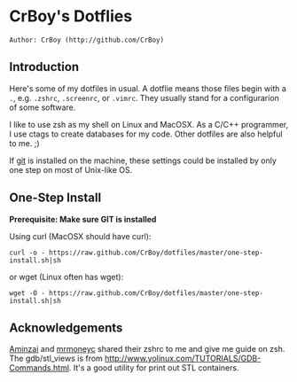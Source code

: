 CrBoy's Dotflies
================
`Author: CrBoy (http://github.com/CrBoy)`

Introduction
------------
Here's some of my dotfiles in usual. A dotflie means those files begin with a `.`, e.g. `.zshrc`, `.screenrc`, or `.vimrc`. They usually stand for a configurarion of some software.

I like to use zsh as my shell on Linux and MacOSX. As a C/C++ programmer, I use ctags to create databases for my code. Other dotfiles are also helpful to me. ;)

If [git] is installed on the machine, these settings could be installed by only one step on most of Unix-like OS.

[git]: http://git-scm.com/

One-Step Install
----------------
**Prerequisite: Make sure GIT is installed**

Using curl (MacOSX should have curl):

	curl -o - https://raw.github.com/CrBoy/dotfiles/master/one-step-install.sh|sh

or wget (Linux often has wget):

	wget -O - https://raw.github.com/CrBoy/dotfiles/master/one-step-install.sh|sh

Acknowledgements
----------------
[Aminzai] and [mrmoneyc] shared their zshrc to me and give me guide on zsh.
The gdb/stl\_views is from <http://www.yolinux.com/TUTORIALS/GDB-Commands.html>. It's a good utility for print out STL containers.

[Aminzai]: https://github.com/aminzai
[mrmoneyc]: https://github.com/mrmoneyc
